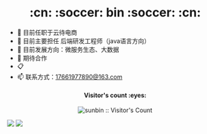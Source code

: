 <h1 align="center">:cn: :soccer: bin :soccer: :cn:</h1>

- 🔭 目前任职于云待电商
- 🌱 目前主要担任 后端研发工程师（java语言方向）
- 🤔 目前发展方向：微服务生态、大数据
- 🙋 期待合作 
- :clipboard:
- 📫 联系方式：17661977890@163.com


<h4 align="center">Visitor's count :eyes:</h4>
<p align="center"><img src="https://profile-counter.glitch.me/{17661977890}/count.svg" alt="sunbin :: Visitor's Count" /></p>

<div>
  <img src="https://github-readme-stats.vercel.app/api?username=17661977890&theme=vue&show_icons=true" />
  <img src="https://github-readme-stats.vercel.app/api/top-langs/?username=17661977890&langs_count=10&theme=flag-india&layout=compact" />
</div>

